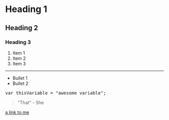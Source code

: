 # Heading 1

## Heading 2

### Heading 3


1. Item 1
1. Item 2
1. Item 3


<hr/>

<ul>
<li>Bullet 1</li>
<li>Bullet 2</li>
</ul>

<pre class="code">
var thisVariable = "awesome variable";
</pre>

<blockquote>
"That" - She
</blockquote>

<a href="http://www.stevebrownlee.com">a link to me</a>